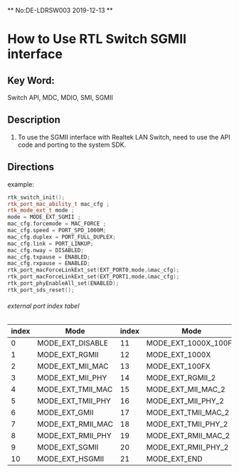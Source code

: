 ** No:DE-LDRSW003 2019-12-13 **
# How to Use RTL Switch SGMII interface
## Key Word:
Switch API, MDC, MDIO, SMI, SGMII
## Description

1. To use the SGMII interface with Realtek LAN Switch, need to use the API code and porting to the system SDK.

## Directions
example:
```cpp
rtk_switch_init();
rtk_port_mac_ability_t mac_cfg ;
rtk_mode_ext_t mode ;
mode = MODE_EXT_SGMII ;
mac_cfg.forcemode = MAC_FORCE ;
mac_cfg.speed = PORT_SPD_1000M;
mac_cfg.duplex = PORT_FULL_DUPLEX;
mac_cfg.link = PORT_LINKUP;
mac_cfg.nway = DISABLED;
mac_cfg.txpause = ENABLED;
mac_cfg.rxpause = ENABLED;
rtk_port_macForceLinkExt_set(EXT_PORT0,mode,&mac_cfg);
rtk_port_macForceLinkExt_set(EXT_PORT1,mode,&mac_cfg);
rtk_port_phyEnableAll_set(ENABLED);
rtk_port_sds_reset();
```

###### external port index tabel
| index  | Mode  | index  | Mode |
| ------------ | ------------ | ------------ | ------------ |
| 0  | MODE_EXT_DISABLE   | 11  | MODE_EXT_1000X_100FX   |
| 1  | MODE_EXT_RGMII     | 12  | MODE_EXT_1000X  |
| 2  | MODE_EXT_MII_MAC   | 13  | MODE_EXT_100FX  |
| 3  | MODE_EXT_MII_PHY   | 14  | MODE_EXT_RGMII_2   |
| 4  | MODE_EXT_TMII_MAC  | 15  | MODE_EXT_MII_MAC_2  |
| 5  | MODE_EXT_TMII_PHY  | 16  | MODE_EXT_MII_PHY_2  |
| 6  | MODE_EXT_GMII      | 17  | MODE_EXT_TMII_MAC_2  |
| 7  | MODE_EXT_RMII_MAC  | 18  | MODE_EXT_TMII_PHY_2  |
| 8  | MODE_EXT_RMII_PHY  | 19  | MODE_EXT_RMII_MAC_2  |
| 9  | MODE_EXT_SGMII     | 20  | MODE_EXT_RMII_PHY_2  |
| 10 | MODE_EXT_HSGMII    | 21  | MODE_EXT_END  |


